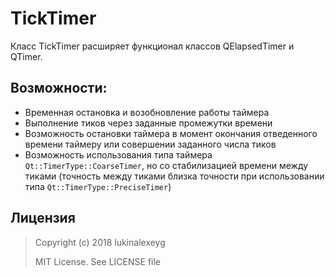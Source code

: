 # TickTimer
Класс TickTimer расширяет функционал классов QElapsedTimer и QTimer.
## Возможности:
+ Временная остановка и возобновление работы таймера  
+ Выполнение тиков через заданные промежутки времени  
+ Возможность остановки таймера в момент окончания отведенного времени таймеру или совершении заданного числа тиков  
+ Возможность использования типа таймера ``Qt::TimerType::CoarseTimer``, но со стабилизацией времени между тиками (точность между тиками близка точности при использовании типа ``Qt::TimerType::PreciseTimer``)
## Лицензия
> Copyright (c) 2018 lukinalexeyg
>
> MIT License. See LICENSE file